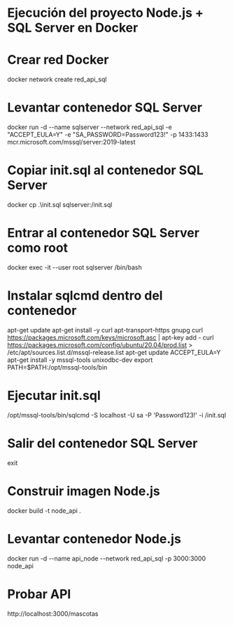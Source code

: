 # Ejecución del proyecto Node.js + SQL Server en Docker

# Crear red Docker
docker network create red_api_sql

# Levantar contenedor SQL Server
docker run -d --name sqlserver --network red_api_sql -e "ACCEPT_EULA=Y" -e "SA_PASSWORD=Password123!" -p 1433:1433 mcr.microsoft.com/mssql/server:2019-latest

# Copiar init.sql al contenedor SQL Server
docker cp .\init.sql sqlserver:/init.sql

# Entrar al contenedor SQL Server como root
docker exec -it --user root sqlserver /bin/bash

# Instalar sqlcmd dentro del contenedor
apt-get update
apt-get install -y curl apt-transport-https gnupg
curl https://packages.microsoft.com/keys/microsoft.asc | apt-key add -
curl https://packages.microsoft.com/config/ubuntu/20.04/prod.list > /etc/apt/sources.list.d/mssql-release.list
apt-get update
ACCEPT_EULA=Y apt-get install -y mssql-tools unixodbc-dev
export PATH=$PATH:/opt/mssql-tools/bin

# Ejecutar init.sql
/opt/mssql-tools/bin/sqlcmd -S localhost -U sa -P 'Password123!' -i /init.sql

# Salir del contenedor SQL Server
exit

# Construir imagen Node.js
docker build -t node_api .

# Levantar contenedor Node.js
docker run -d --name api_node --network red_api_sql -p 3000:3000 node_api

# Probar API
http://localhost:3000/mascotas
